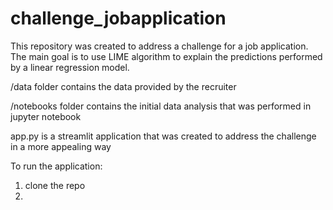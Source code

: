 # challenge_jobapplication
This repository was created to address a challenge for a job application. 
The main goal is to use LIME algorithm to explain the predictions performed by a linear regression model.

/data folder contains the data provided by the recruiter

/notebooks folder contains the initial data analysis that was performed in jupyter notebook

app.py is a streamlit application that was created to address the challenge in a more appealing way

To run the application:
1. clone the repo
2. 


